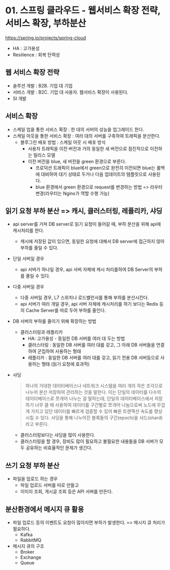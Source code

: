 # 01. 스프링 클라우드 - 웹서비스 확장 전략, 서비스 확장, 부하분산

https://spring.io/projects/spring-cloud

- HA : 고가용성
- Resilience : 회복 탄력성

## 웹 서비스 확장 전략

- 솔루션 개발 : B2B. 기업 대 기업
- 서비스 개발 : B2C. 기업 대 사용자. 웹서비스 확장이 사용된다.
- SI 개발

## 서비스 확장

- 스케일 업을 통한 서비스 확장 : 한 대의 서버의 성능을 업그레이드 한다.
- 스케일 아웃을 통한 서비스 확장 : 여러 대의 서버를 구축하여 트래픽을 분산한다.
  - 블루그린 배포 방법 : 스케일 아웃 시 배포 방식
    - 사용자 트래픽을 이전 버전과 거의 동일한 새 버전으로 점진적으로 이전하는 릴리스 모델
    - 이전 버전을 blue, 새 버전을 green 환경으로 부른다.
      - 프로덕션 트래픽이 blue에서 green으로 완전히 이전되면 blue는 롤백에 대비하여 대기 상태로 두거나 다음 업데이트의 템플릿으로 사용된다.
      - blue 환경에서 green 환경으로 request를 변경하는 방법 => 라우터 변경(라우터는 Nginx가 역할 수행 가능)

## 읽기 요청 부하 분산 => 캐시, 클러스터링, 레플리카, 샤딩

- api server를 거쳐 DB server로 읽기 요청이 들어갈 때, 부하 분산을 위해 api에 캐시처리를 한다.
  - 캐시에 저장된 값이 있으면, 동일한 요청에 대해서 DB server에 접근하지 않아 부하를 줄일 수 있다.
- 단일 서버일 경우
  - api 서버가 하나일 경우, api 서버 자체에 캐시 처리를하여 DB Server의 부하를 줄일 수 있다.
- 다중 서버일 경우
  - 다중 서버일 경우, L7 스위치나 로드밸런서를 통해 부하를 분산시킨다.
  - api 서버가 여러 개일 경우, api 서버 자체에 캐시처리를 하기 보다는 Redis 등의 Cache Server를 따로 두어 부하를 줄인다.

- DB 서버의 부하를 줄이기 위해 확장하는 방법

  - 클러스터링과 레플리카
    - HA: 고가용성 - 동일한 DB 서버를 여러 대 두는 방법
    - 클러스터링 : 동일한 DB 서버를 여러 대를 갖고, 그 아래 DB 서버들을 연결하여 군집하여 사용하는 형태
    - 레플리카 : 동일한 DB 서버를 여러 대를 갖고, 읽기 전용 DB 서버등으로 사용하는 형태 (읽기 요청에 효과적)

- 샤딩

  > 하나의 거대한 데이터베이스나 네트워크 시스템을 여러 개의 작은 조각으로 나누어 분산 저장하여 관리하는 것을 말한다. 이는 단일의 데이터를 다수의 데이터베이스로 쪼개어 나누는 걸 말하는데, 단일의 데이터베이스에서 저장하기 너무 클 때 사용하여 데이터를 구간별로 쪼개어 나눔으로써 노드에 무겁게 가지고 있던 데이터를 빠르게 검증할 수 있어 빠른 트랜잭션 속도를 향상시킬 수 있다. 샤딩을 통해 나누어진 블록들의 구간(epoch)을 샤드(shard)라고 부른다.

  - 클러스터링보다는 샤딩을 많이 사용한다.
  - 클러스터링을 할 경우, 장비도 많이 필요하고 불필요한 내용들을 DB 서버가 모두 공유하는 비효율적인 문제가 생긴다.

## 쓰기 요청 부하 분산

- 파일을 업로드 하는 경우
  - 파일 업로드 서버를 따로 만들고
  - 이미지 조회, 게시글 조회 등은 API 서버를 만든다.

## 분산환경에서 메시지 큐 활용

- 파일 업로드 등의 이벤트도 요청이 많아지면 부하가 발생한다. => 메시지 큐 처리가 필요하다.
  - Kafka
  - RabbitMQ
- 메시지 큐의 구조
  - Broker
  - Exchange
  - Queue 